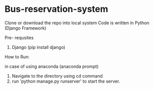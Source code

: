 # Bus-reservation-system

Clone or download the repo into local system
Code is written in Python (Django Framework)

Pre- requsites
1. Django (pip install django)


How to Run:

in case of using anaconda (anaconda prompt)
1. Navigate to the directory using cd command
2. run 'python manage.py runserver' to start the server.
